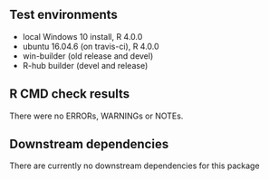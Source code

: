## Test environments
* local Windows 10 install, R 4.0.0
* ubuntu 16.04.6 (on travis-ci), R 4.0.0
* win-builder (old release and devel)
* R-hub builder (devel and release)

## R CMD check results
There were no ERRORs, WARNINGs or NOTEs.

## Downstream dependencies
There are currently no downstream dependencies for this package
